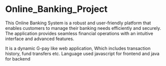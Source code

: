 # Online_Banking_Project
This Online Banking System is a robust and user-friendly platform that enables customers to manage their banking needs efficiently and securely. The application provides seamless financial operations with an intuitive interface and advanced features.

It is a dynamic G-pay like web application, Which includes transaction history, fund transfers etc. Language used javascript for frontend and java for backend
